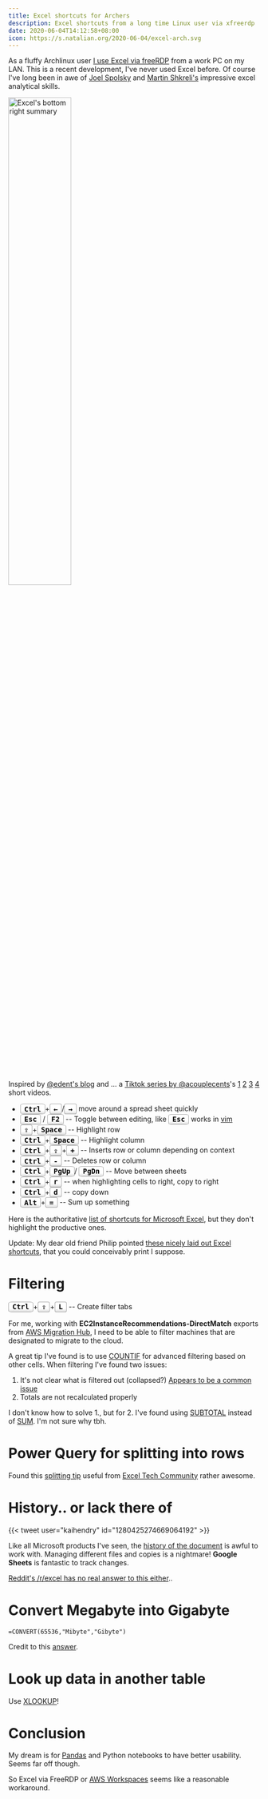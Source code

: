 ```yaml
---
title: Excel shortcuts for Archers
description: Excel shortcuts from a long time Linux user via xfreerdp
date: 2020-06-04T14:12:58+08:00
icon: https://s.natalian.org/2020-06-04/excel-arch.svg
---
```


As a fluffy Archlinux user [I use Excel via
freeRDP](https://www.youtube.com/watch?v=uXjBdpYj-ZY) from a work PC on my LAN. This is a recent development, I've never used Excel before. Of course I've long been in awe of [Joel Spolsky](https://www.joelonsoftware.com/about-me/) and [Martin Shkreli's](https://www.youtube.com/watch?v=poyf3Cnb-MQ) impressive excel analytical skills.

<img width="50%" src="https://s.natalian.org/2020-06-04/selected-excel.png" alt="Excel's bottom right summary">

<style>
/* https://shkspr.mobi/blog/2020/05/better-keyboard-buttons-in-html/ */
kbd {
    border: .1em solid #aaa;
    border-radius: 15%;
    display: inline-block;
    padding: .1em .5em;
    background: linear-gradient(180deg, #fff, #fff, #fff, #ddd);
    user-select: none;
    cursor: pointer;
    color: #000;
    font-weight: bold;
}
kbd:hover {
    background: linear-gradient(0deg, #fff, #fff, #fff, #ddd);
}
</style>

Inspired by [@edent's blog](https://shkspr.mobi/blog/2020/05/better-keyboard-buttons-in-html/) and ... a [Tiktok series by @acouplecents](https://www.tiktok.com/@acouplecents)'s [1](https://www.tiktok.com/@acouplecents/video/6819380884333006086) [2](https://www.tiktok.com/@acouplecents/video/6821158756852813062) [3](https://www.tiktok.com/@acouplecents/video/6827655218629463301) [4](https://www.tiktok.com/@acouplecents/video/6827903955343887622) short videos.

- <kbd>Ctrl</kbd>+<kbd>&larr;</kbd>/<kbd>&rarr;</kbd> move around a spread sheet quickly
- <kbd>Esc</kbd> / <kbd>F2</kbd> -- Toggle between editing, like <kbd>Esc</kbd> works in [vim](https://www.vim.org/)
- <kbd>⇪</kbd>+<kbd>Space</kbd> -- Highlight row
- <kbd>Ctrl</kbd>+<kbd>Space</kbd> -- Highlight column
- <kbd>Ctrl</kbd>+<kbd>⇪</kbd>+<kbd>+</kbd> -- Inserts row or column depending on context
- <kbd>Ctrl</kbd>+<kbd>-</kbd> -- Deletes row or column
- <kbd>Ctrl</kbd>+<kbd>PgUp</kbd>/ <kbd>PgDn</kbd> -- Move between sheets
- <kbd>Ctrl</kbd>+<kbd>r</kbd> -- when highlighting cells to right, copy to right
- <kbd>Ctrl</kbd>+<kbd>d</kbd> -- copy down
- <kbd>Alt</kbd>+<kbd>=</kbd> -- Sum up something

Here is the authoritative [list of shortcuts for Microsoft Excel](https://support.office.com/en-us/article/keyboard-shortcuts-in-excel-1798d9d5-842a-42b8-9c99-9b7213f0040f), but they don't highlight the productive ones.

Update: My dear old friend Philip pointed [these nicely laid out Excel shortcuts](https://exceljet.net/keyboard-shortcuts), that you could conceivably print I suppose.

# Filtering

<kbd>Ctrl</kbd>+<kbd>⇪</kbd>+<kbd>L</kbd> -- Create filter tabs

For me, working with **EC2InstanceRecommendations-DirectMatch** exports from [AWS
Migration Hub](https://aws.amazon.com/migration-hub/), I need to be able to
filter machines that are designated to migrate to the cloud.

A great tip I've found is to use [COUNTIF](https://www.extendoffice.com/documents/excel/3694-excel-filter-based-on-another-sheet.html) for advanced filtering based on other cells. When filtering I've found two issues:

1. It's not clear what is filtered out (collapsed?) [Appears to be a common issue](https://www.reddit.com/r/excel/comments/gwexnr/how_can_i_be_made_better_aware_of_filtered_rows/fsuitde/)
2. Totals are not recalculated properly

I don't know how to solve 1., but for 2. I've found using [SUBTOTAL](https://support.office.com/en-us/article/subtotal-function-7b027003-f060-4ade-9040-e478765b9939) instead of [SUM](https://support.microsoft.com/en-us/office/sum-function-043e1c7d-7726-4e80-8f32-07b23e057f89). I'm not sure why tbh.

# Power Query for splitting into rows

Found this [splitting tip](https://s.natalian.org/2020-07-02/PivotTable_PQ.mp4)
useful from [Excel Tech
Community](https://techcommunity.microsoft.com/t5/excel/split-a-column/m-p/1493909)
rather awesome.

# History.. or lack there of

{{< tweet user="kaihendry" id="1280425274669064192" >}}

Like all Microsoft products I've seen, the [history of the
document](https://s.natalian.org/2020-06-04/diff-excel.mp4) is awful to work
with. Managing different files and copies is a nightmare! **Google Sheets**
is fantastic to track changes.

[Reddit's /r/excel has no real answer to this either](https://www.reddit.com/r/excel/comments/gwvpgc/excel_version_history_appears_unusable_is_there_a/fsyctrx/)..

# Convert Megabyte into Gigabyte

    =CONVERT(65536,"Mibyte","Gibyte")

Credit to this [answer](https://techcommunity.microsoft.com/t5/excel/convert-column-of-mb-to-gb/m-p/1505013/highlight/true#M67749).

# Look up data in another table

Use [XLOOKUP](https://support.microsoft.com/en-us/office/xlookup-function-b7fd680e-6d10-43e6-84f9-88eae8bf5929)!

# Conclusion

My dream is for [Pandas](https://pandas.pydata.org/) and Python notebooks to
have better usability. Seems far off though.

So Excel via FreeRDP or [AWS Workspaces](https://aws.amazon.com/workspaces/) seems like a reasonable workaround.
